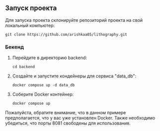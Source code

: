 

## Запуск проекта 

Для запуска проекта cклонируйте репозиторий проекта на свой локальный компьютер:
   ```
   git clone https://github.com/arishkaa05/lithography.git
   ```

### Бекенд

1. Перейдите в директорию backend:
   ```
   cd backend 
   ```
2. Создайте и запустите кондейнеры для сервиса "data_db":
   ```
   docker compose up -d data_db
   ```
3. Соберите Docker контейнер:
    ```
    docker compose up
    ```
   
Пожалуйста, обратите внимание, что в данном примере предполагается, что у вас уже установлен Docker. Также необходимо
убедиться, что порты 8081 свободены для использования.